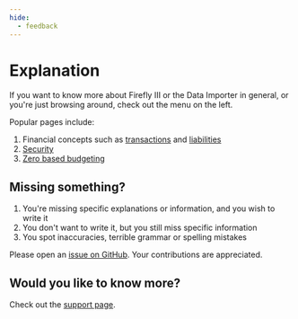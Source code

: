 ```yaml
---
hide:
  - feedback
---
```


# Explanation

If you want to know more about Firefly III or the Data Importer in general, or you're just browsing around, check out the menu on the left.

Popular pages include:

1. Financial concepts such as [transactions](financial-concepts/transactions.md) and [liabilities](financial-concepts/liabilities.md)
2. [Security](more-information/security.md)
3. [Zero based budgeting](firefly-iii/background/zero-based-budgeting.md)

## Missing something?

1. You're missing specific explanations or information, and you wish to write it
2. You don't want to write it, but you still miss specific information
3. You spot inaccuracies, terrible grammar or spelling mistakes

Please open an [issue on GitHub](https://github.com/firefly-iii/firefly-iii/issues/new?assignees=&labels=&projects=&template=fr.yml). Your contributions are appreciated.

## Would you like to know more?

Check out the [support page](support.md).
